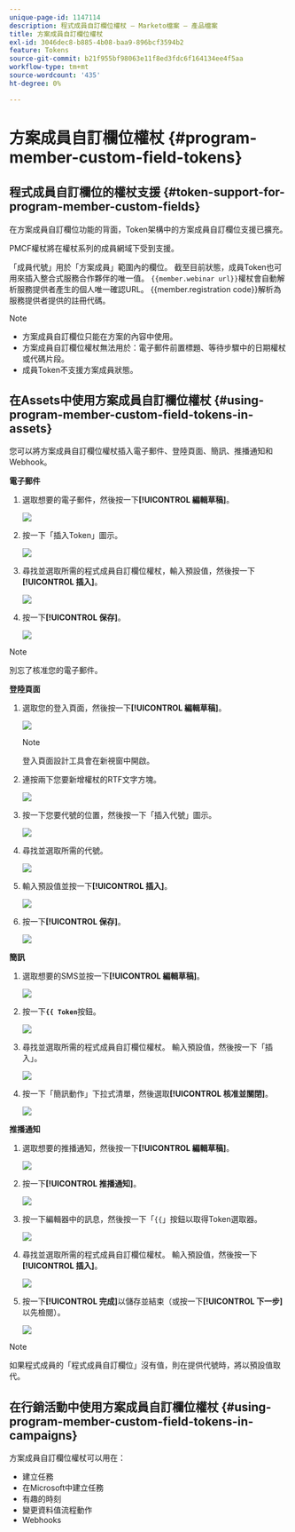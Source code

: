 ```yaml
---
unique-page-id: 1147114
description: 程式成員自訂欄位權杖 — Marketo檔案 — 產品檔案
title: 方案成員自訂欄位權杖
exl-id: 3046dec8-b885-4b08-baa9-896bcf3594b2
feature: Tokens
source-git-commit: b21f955bf98063e11f8ed3fdc6f164134ee4f5aa
workflow-type: tm+mt
source-wordcount: '435'
ht-degree: 0%

---
```


# 方案成員自訂欄位權杖 {#program-member-custom-field-tokens}

## 程式成員自訂欄位的權杖支援 {#token-support-for-program-member-custom-fields}

在方案成員自訂欄位功能的背面，Token架構中的方案成員自訂欄位支援已擴充。

PMCF權杖將在權杖系列的成員網域下受到支援。

「成員代號」用於「方案成員」範圍內的欄位。 截至目前狀態，成員Token也可用來插入整合式服務合作夥伴的唯一值。 `{{member.webinar url}}`權杖會自動解析服務提供者產生的個人唯一確認URL。 {{member.registration code}}解析為服務提供者提供的註冊代碼。

>[!NOTE]
>
>* 方案成員自訂欄位只能在方案的內容中使用。
>* 方案成員自訂欄位權杖無法用於：電子郵件前置標題、等待步驟中的日期權杖或代碼片段。
>* 成員Token不支援方案成員狀態。

## 在Assets中使用方案成員自訂欄位權杖 {#using-program-member-custom-field-tokens-in-assets}

您可以將方案成員自訂欄位權杖插入電子郵件、登陸頁面、簡訊、推播通知和Webhook。

**電子郵件**

1. 選取想要的電子郵件，然後按一下&#x200B;**[!UICONTROL 編輯草稿]**。

   ![](assets/program-member-custom-field-tokens-1.png)

1. 按一下「插入Token」圖示。

   ![](assets/program-member-custom-field-tokens-2.png)

1. 尋找並選取所需的程式成員自訂欄位權杖，輸入預設值，然後按一下&#x200B;**[!UICONTROL 插入]**。

   ![](assets/program-member-custom-field-tokens-3.png)

1. 按一下&#x200B;**[!UICONTROL 保存]**。

   ![](assets/program-member-custom-field-tokens-4.png)

>[!NOTE]
>
>別忘了核准您的電子郵件。

**登陸頁面**

1. 選取您的登入頁面，然後按一下&#x200B;**[!UICONTROL 編輯草稿]**。

   ![](assets/program-member-custom-field-tokens-5.png)

   >[!NOTE]
   >
   >登入頁面設計工具會在新視窗中開啟。

1. 連按兩下您要新增權杖的RTF文字方塊。

   ![](assets/program-member-custom-field-tokens-6.png)

1. 按一下您要代號的位置，然後按一下「插入代號」圖示。

   ![](assets/program-member-custom-field-tokens-7.png)

1. 尋找並選取所需的代號。

   ![](assets/program-member-custom-field-tokens-8.png)

1. 輸入預設值並按一下&#x200B;**[!UICONTROL 插入]**。

   ![](assets/program-member-custom-field-tokens-9.png)

1. 按一下&#x200B;**[!UICONTROL 保存]**。

   ![](assets/program-member-custom-field-tokens-10.png)

**簡訊**

1. 選取想要的SMS並按一下&#x200B;**[!UICONTROL 編輯草稿]**。

   ![](assets/program-member-custom-field-tokens-11.png)

1. 按一下&#x200B;**`{{ Token`**&#x200B;按鈕。

   ![](assets/program-member-custom-field-tokens-12.png)

1. 尋找並選取所需的程式成員自訂欄位權杖。 輸入預設值，然後按一下「插入」。

   ![](assets/program-member-custom-field-tokens-13.png)

1. 按一下「簡訊動作」下拉式清單，然後選取&#x200B;**[!UICONTROL 核准並關閉]**。

   ![](assets/program-member-custom-field-tokens-14.png)

**推播通知**

1. 選取想要的推播通知，然後按一下&#x200B;**[!UICONTROL 編輯草稿]**。

   ![](assets/program-member-custom-field-tokens-15.png)

1. 按一下&#x200B;**[!UICONTROL 推播通知]**。

   ![](assets/program-member-custom-field-tokens-16.png)

1. 按一下編輯器中的訊息，然後按一下「`{{`」按鈕以取得Token選取器。

   ![](assets/program-member-custom-field-tokens-17.png)

1. 尋找並選取所需的程式成員自訂欄位權杖。 輸入預設值，然後按一下&#x200B;**[!UICONTROL 插入]**。

   ![](assets/program-member-custom-field-tokens-18.png)

1. 按一下&#x200B;**[!UICONTROL 完成]**&#x200B;以儲存並結束（或按一下&#x200B;**[!UICONTROL 下一步]**&#x200B;以先檢閱）。

   ![](assets/program-member-custom-field-tokens-19.png)

>[!NOTE]
>
>如果程式成員的「程式成員自訂欄位」沒有值，則在提供代號時，將以預設值取代。

## 在行銷活動中使用方案成員自訂欄位權杖 {#using-program-member-custom-field-tokens-in-campaigns}

方案成員自訂欄位權杖可以用在：

* 建立任務
* 在Microsoft中建立任務
* 有趣的時刻
* 變更資料值流程動作
* Webhooks
